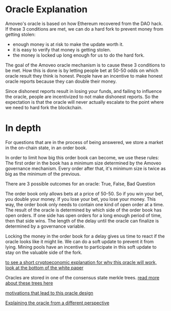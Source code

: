 Oracle Explanation
==============

Amoveo's oracle is based on how Ethereum recovered from the DAO hack.
If these 3 conditions are met, we can do a hard fork to prevent money from getting stolen:

* enough money is at risk to make the update worth it.
* it is easy to verify that money is getting stolen.
* the money is locked up long enough for us to do the hard fork.

The goal of the Amoveo oracle mechanism is to cause these 3 conditions to be met.
How this is done is by letting people bet at 50-50 odds on which oracle result they think is honest.
People have an incentive to make honest oracle reports because they can double their money.

Since dishonest reports result in losing your funds, and failing to influence the oracle, people are incentivized to not make dishonest reports. So the expectation is that the oracle will never actually escalate to the point where we need to hard fork the blockchain.


In depth
==========

For questions that are in the process of being answered, we store a market in the on-chain state, in an order book.

In order to limit how big this order book can become, we use these rules:
The first order in the book has a minimum size determined by the Amoveo governance mechanism.
Every order after that, it's minimum size is twice as big as the minimum of the previous.

There are 3 possible outcomes for an oracle:
True, False, Bad Question

The order book only allows bets at a price of 50-50. So if you win your bet, you double your money. If you lose your bet, you lose your money.
This way, the order book only needs to contain one kind of open order at a time.
The result of the oracle is determined by which side of the order book has open orders.
If one side has open orders for a long enough period of time, then that side wins.
The length of the delay until the oracle can finalize is determined by a governance variable.

Locking the money in the order book for a delay gives us time to react if the oracle looks like it might lie. We can do a soft update to prevent it from lying. Mining pools have an incentive to participate in this soft update to stay on the valuable side of the fork.

[to see a short cryptoeconomic explanation for why this oracle will work, look at the bottom of the white paper](../white_paper.md)

Oracles are stored in one of the consensus state merkle trees. [read more about these trees here](trees.md)

[motivations that lead to this oracle design](oracle_motivations.md)

[Explaining the oracle from a different perspective](oracle_simple.md)